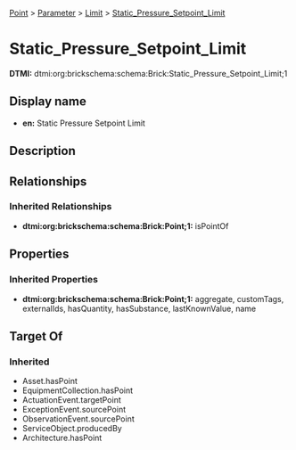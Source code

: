 [Point](../../../Point.md) > [Parameter](../../Parameter.md) > [Limit](../Limit.md) > [Static_Pressure_Setpoint_Limit](.)
# Static_Pressure_Setpoint_Limit
**DTMI:** dtmi:org:brickschema:schema:Brick:Static_Pressure_Setpoint_Limit;1
## Display name
- **en:** Static Pressure Setpoint Limit
## Description
## Relationships
### Inherited Relationships
* **dtmi:org:brickschema:schema:Brick:Point;1:** isPointOf
## Properties
### Inherited Properties
* **dtmi:org:brickschema:schema:Brick:Point;1:** aggregate, customTags, externalIds, hasQuantity, hasSubstance, lastKnownValue, name
## Target Of
### Inherited
* Asset.hasPoint
* EquipmentCollection.hasPoint
* ActuationEvent.targetPoint
* ExceptionEvent.sourcePoint
* ObservationEvent.sourcePoint
* ServiceObject.producedBy
* Architecture.hasPoint
